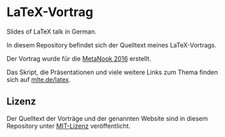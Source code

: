 LaTeX-Vortrag
=============

Slides of LaTeX talk in German.

In diesem Repository befindet sich der Quelltext meines LaTeX-Vortrags.

Der Vortrag wurde für die
[MetaNook 2016](http://metameute.de/nook2016) erstellt.

Das Skript, die Präsentationen und viele weitere Links zum Thema finden sich
auf [mlte.de/latex](http://www.mlte.de/latex).

Lizenz
------

Der Quelltext der Vorträge und der genannten Website sind in diesem Repository
unter [MIT-Lizenz](http://www.opensource.org/licenses/MIT) veröffentlicht.

